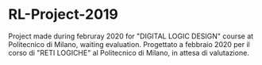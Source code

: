 # RL-Project-2019
Project made during februray 2020 for "DIGITAL LOGIC DESIGN" course at Politecnico di Milano, waiting evaluation.
Progettato a febbraio 2020 per il corso di "RETI LOGICHE" al Politecnico di Milano, in attesa di valutazione.